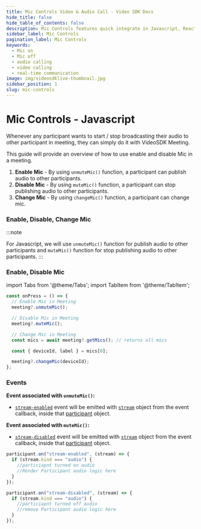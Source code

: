 ```yaml
---
title: Mic Controls Video & Audio Call - Video SDK Docs
hide_title: false
hide_table_of_contents: false
description: Mic Controls features quick integrate in Javascript, React JS, Android, IOS, React Native, Flutter with Video SDK to add live video & audio conferencing to your applications.
sidebar_label: Mic Controls
pagination_label: Mic Controls
keywords:
  - Mic on
  - Mic off
  - audio calling
  - video calling
  - real-time communication
image: img/videosdklive-thumbnail.jpg
sidebar_position: 1
slug: mic-controls
---
```


# Mic Controls - Javascript

Whenever any participant wants to start / stop broadcasting their audio to other participant in meeting, they can simply do it with VideoSDK Meeting.

This guide will provide an overview of how to use enable and disable Mic in a meeting.

1. **Enable Mic** - By using `unmuteMic()` function, a participant can publish audio to other participants.
2. **Disable Mic** - By using `muteMic()` function, a participant can stop publishing audio to other participants.
3. **Change Mic** - By using `changeMic()` function, a participant can change mic.

### Enable, Disable, Change Mic

:::note

For Javascript, we will use `unmuteMic()` function for publish audio to other participants and `muteMic()` function for stop publishing audio to other participants.
:::

### Enable, Disable Mic

import Tabs from '@theme/Tabs';
import TabItem from '@theme/TabItem';

```js
const onPress = () => {
  // Enable Mic in Meeting
  meeting?.unmuteMic();

  // Disable Mic in Meeting
  meeting?.muteMic();

  // Change Mic in Meeting
  const mics = await meeting?.getMics(); // returns all mics

  const { deviceId, label } = mics[0];

  meeting?.changeMic(deviceId);
};
```

### Events

**Event associated with `unmuteMic()`:**

- [`stream-enabled`](../../../api/sdk-reference/participant-class/events.md#stream-enabled) event will be emitted with [`stream`](../../../api/sdk-reference/stream-class/introduction.md) object from the event callback, inside that [participant](../../../api/sdk-reference/participant-class/introduction.md) object.

**Event associated with `muteMic()`:**

- [`stream-disabled`](../../../api/sdk-reference/participant-class/events.md#stream-disabled) event will be emitted with [`stream`](../../../api/sdk-reference/stream-class/introduction.md) object from the event callback, inside that [participant](../../../api/sdk-reference/participant-class/introduction.md) object.

```js
participant.on("stream-enabled", (stream) => {
  if (stream.kind === "audio") {
    //particiapnt turned on audio
    //Render Participant audio logic here
  }
});

participant.on("stream-disabled", (stream) => {
  if (stream.kind === "audio") {
    //particiapnt turned off audio
    //remove Participant audio logic here
  }
});
```
